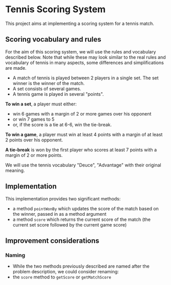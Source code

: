 # Tennis Scoring System

This project aims at implementing a scoring system for a tennis match.

## Scoring vocabulary and rules

For the aim of this scoring system, we will use the rules and vocabulary described below. Note that while these may look similar to the real rules and vocabulary of tennis in many aspects, some differences and simplifications are made.
 - A match of tennis is played between 2 players in a single set. The set winner is the winner of the match.
 - A set consists of several games.
 - A tennis game is played in several "points".
 
 **To win a set**, a player must either:
  - win 6 games with a margin of 2 or more games over his opponent
  - or win 7 games to 5
  - or, if the score is a tie at 6-6, win the tie-break.
  
 **To win a game**, a player must win at least 4 points with a margin of at least 2 points over his opponent.
 
 **A tie-break** is won by the first player who scores at least 7 points with a margin of 2 or more points.
 
 We will use the tennis vocabulary "Deuce", "Advantage" with their original meaning.
 
 ## Implementation
 
This implementation provides two significant methods:
 - a method `pointWonBy` which updates the score of the match based on the winner, passed in as a method argument
 - a method `score` which returns the current score of the match (the current set score followed by the current game score)
 
 
 ## Improvement considerations
 
 ### Naming
 
 - While the two methods previously described are named after the problem description, we could consider renaming:
  - the `score` method to `getScore` or `getMatchScore`
